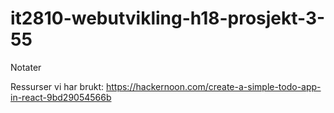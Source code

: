 ﻿# it2810-webutvikling-h18-prosjekt-3-55
Notater

Ressurser vi har brukt:
https://hackernoon.com/create-a-simple-todo-app-in-react-9bd29054566b
